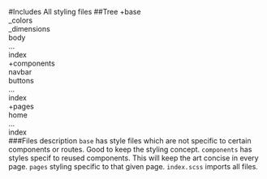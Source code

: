 #Includes
  All styling files
##Tree
+base  
  _colors  
  _dimensions  
  body  
  ...  
  index  
+components  
  navbar  
  buttons  
  ...  
  index  
+pages  
  home  
  ...  
  index  
###Files description
`base` has style files which are not specific to certain components or routes. Good to keep the styling concept.
`components` has styles specif to reused components. This will keep the art concise in every page.
`pages` styling specific to that given page.
`index.scss` imports all files.